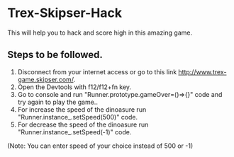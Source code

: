 # Trex-Skipser-Hack
This will help you to hack and score high in this amazing game.

##  Steps to be followed.
1. Disconnect from your internet access or go to this link http://www.trex-game.skipser.com/. 
2. Open the Devtools with f12/f12+fn key.
3. Go to console and run "Runner.prototype.gameOver=()=>{}" code and try again to play the game..
4. For increase the speed of the dinoasure run "Runner.instance_.setSpeed(500)" code.
5. For decrease the speed of the dinoasure run "Runner.instance_.setSpeed(-1)" code.

(Note: You can enter speed of your choice instead of 500 or -1)
